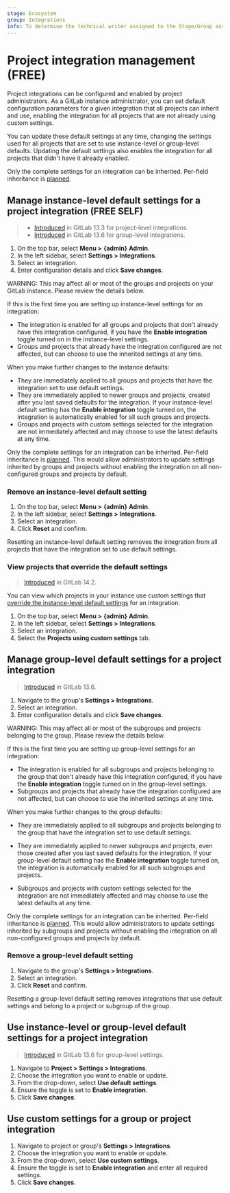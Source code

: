 ```yaml
---
stage: Ecosystem
group: Integrations
info: To determine the technical writer assigned to the Stage/Group associated with this page, see https://about.gitlab.com/handbook/engineering/ux/technical-writing/#assignments
---
```


# Project integration management **(FREE)**

Project integrations can be configured and enabled by project administrators. As a GitLab instance
administrator, you can set default configuration parameters for a given integration that all projects
can inherit and use, enabling the integration for all projects that are not already using custom
settings.

You can update these default settings at any time, changing the settings used for all projects that
are set to use instance-level or group-level defaults. Updating the default settings also enables the integration
for all projects that didn't have it already enabled.

Only the complete settings for an integration can be inherited. Per-field inheritance is [planned](https://gitlab.com/groups/gitlab-org/-/epics/2137).

## Manage instance-level default settings for a project integration **(FREE SELF)**

> - [Introduced](https://gitlab.com/groups/gitlab-org/-/epics/2137) in GitLab 13.3 for project-level integrations.
> - [Introduced](https://gitlab.com/groups/gitlab-org/-/epics/2543) in GitLab 13.6 for group-level integrations.

1. On the top bar, select **Menu >** **{admin}** **Admin**.
1. In the left sidebar, select **Settings > Integrations**.
1. Select an integration.
1. Enter configuration details and click **Save changes**.

WARNING:
This may affect all or most of the groups and projects on your GitLab instance. Please review the details
below.

If this is the first time you are setting up instance-level settings for an integration:

- The integration is enabled for all groups and projects that don't already have this integration configured,
  if you have the **Enable integration** toggle turned on in the instance-level settings.
- Groups and projects that already have the integration configured are not affected, but can choose to use the
  inherited settings at any time.

When you make further changes to the instance defaults:

- They are immediately applied to all groups and projects that have the integration set to use default settings.
- They are immediately applied to newer groups and projects, created after you last saved defaults for the
  integration. If your instance-level default setting has the **Enable integration** toggle turned
  on, the integration is automatically enabled for all such groups and projects.
- Groups and projects with custom settings selected for the integration are not immediately affected and may
  choose to use the latest defaults at any time.

Only the complete settings for an integration can be inherited. Per-field inheritance
is [planned](https://gitlab.com/groups/gitlab-org/-/epics/2137). This would allow
administrators to update settings inherited by groups and projects without enabling the
integration on all non-configured groups and projects by default.

### Remove an instance-level default setting

1. On the top bar, select **Menu >** **{admin}** **Admin**.
1. In the left sidebar, select **Settings > Integrations**.
1. Select an integration.
1. Click **Reset** and confirm.

Resetting an instance-level default setting removes the integration from all projects that have the integration set to use default settings.

### View projects that override the default settings

> [Introduced](https://gitlab.com/gitlab-org/gitlab/-/issues/218252) in GitLab 14.2.

You can view which projects in your instance use custom settings that [override the instance-level default settings](#use-custom-settings-for-a-group-or-project-integration)
for an integration.

1. On the top bar, select **Menu >** **{admin}** **Admin**.
1. In the left sidebar, select **Settings > Integrations**.
1. Select an integration.
1. Select the **Projects using custom settings** tab.

## Manage group-level default settings for a project integration

> [Introduced](https://gitlab.com/groups/gitlab-org/-/epics/2543) in GitLab 13.6.

1. Navigate to the group's **Settings > Integrations**.
1. Select an integration.
1. Enter configuration details and click **Save changes**.

WARNING:
This may affect all or most of the subgroups and projects belonging to the group. Please review the details below.

If this is the first time you are setting up group-level settings for an integration:

- The integration is enabled for all subgroups and projects belonging to the group that don't already have
  this integration configured, if you have the **Enable integration** toggle turned on in the group-level
  settings.
- Subgroups and projects that already have the integration configured are not affected, but can choose to use
  the inherited settings at any time.

When you make further changes to the group defaults:

- They are immediately applied to all subgroups and projects belonging to the group that have the integration
  set to use default settings.
- They are immediately applied to newer subgroups and projects, even those created after you last saved defaults for the
  integration. If your group-level default setting has the **Enable integration** toggle turned on,
  the integration is automatically enabled for all such subgroups and projects.

- Subgroups and projects with custom settings selected for the integration are not immediately affected and
  may choose to use the latest defaults at any time.

Only the complete settings for an integration can be inherited. Per-field inheritance
is [planned](https://gitlab.com/groups/gitlab-org/-/epics/2137). This would allow
administrators to update settings inherited by subgroups and projects without enabling the
integration on all non-configured groups and projects by default.

### Remove a group-level default setting

1. Navigate to the group's **Settings > Integrations**.
1. Select an integration.
1. Click **Reset** and confirm.

Resetting a group-level default setting removes integrations that use default settings and belong to a project or subgroup of the group.

## Use instance-level or group-level default settings for a project integration

> [Introduced](https://gitlab.com/groups/gitlab-org/-/epics/2543) in GitLab 13.6 for group-level settings.

1. Navigate to **Project > Settings > Integrations**.
1. Choose the integration you want to enable or update.
1. From the drop-down, select **Use default settings**.
1. Ensure the toggle is set to **Enable integration**.
1. Click **Save changes**.

## Use custom settings for a group or project integration

1. Navigate to project or group's **Settings > Integrations**.
1. Choose the integration you want to enable or update.
1. From the drop-down, select **Use custom settings**.
1. Ensure the toggle is set to **Enable integration** and enter all required settings.
1. Click **Save changes**.
